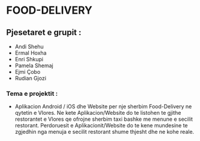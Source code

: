 # FOOD-DELIVERY

## Pjesetaret e grupit :

 - Andi Shehu
 - Ermal Hoxha
 - Enri Shkupi
 - Pamela Shemaj
 - Ejmi Çobo
 - Rudian Gjozi
 
 ### Tema e projektit :
 
  - Aplikacion Android / iOS dhe Website per nje sherbim Food-Delivery ne qytetin e Vlores. Ne kete Aplikacion/Website do te listohen te gjithe restorantet e Vlores qe ofrojne sherbim taxi bashke me menune e secilit restorant. Perdoruesit e Aplikacionit/Website do te kene mundesine te zgjedhin nga menuja e secilit restorant shume thjesht dhe ne kohe reale.
